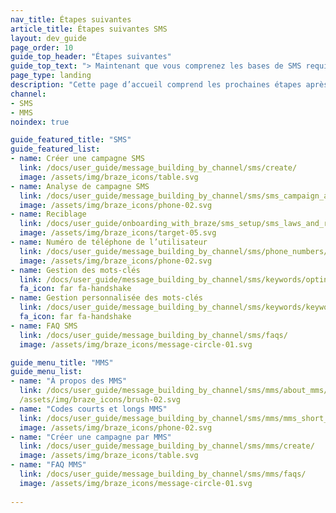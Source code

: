 ```yaml
---
nav_title: Étapes suivantes
article_title: Étapes suivantes SMS
layout: dev_guide
page_order: 10
guide_top_header: "Étapes suivantes"
guide_top_text: "> Maintenant que vous comprenez les bases de SMS requises pour l’onboarding, préparez-vous à consulter notre <a href='/docs/user_guide/message_building_by_channel/sms/'>section dédiée aux SMS</a> pour plus de sujets, comme la création d’une campagne SMS, la compréhension des analytiques de campagne et le traitement des mots-clés SMS."
page_type: landing
description: "Cette page d’accueil comprend les prochaines étapes après avoir terminé votre configuration initiale SMS."
channel: 
- SMS
- MMS
noindex: true

guide_featured_title: "SMS"
guide_featured_list:
- name: Créer une campagne SMS
  link: /docs/user_guide/message_building_by_channel/sms/create/
  image: /assets/img/braze_icons/table.svg
- name: Analyse de campagne SMS
  link: /docs/user_guide/message_building_by_channel/sms/sms_campaign_analytics/
  image: /assets/img/braze_icons/phone-02.svg
- name: Reciblage
  link: /docs/user_guide/onboarding_with_braze/sms_setup/sms_laws_and_regulations/
  image: /assets/img/braze_icons/target-05.svg
- name: Numéro de téléphone de l’utilisateur
  link: /docs/user_guide/message_building_by_channel/sms/phone_numbers/user_phone_numbers/
  image: /assets/img/braze_icons/phone-02.svg
- name: Gestion des mots-clés
  link: /docs/user_guide/message_building_by_channel/sms/keywords/optin_optout/#managing-keywords-and-auto-responses
  fa_icon: far fa-handshake
- name: Gestion personnalisée des mots-clés
  link: /docs/user_guide/message_building_by_channel/sms/keywords/keyword_handling/
  fa_icon: far fa-handshake
- name: FAQ SMS
  link: /docs/user_guide/message_building_by_channel/sms/faqs/
  image: /assets/img/braze_icons/message-circle-01.svg

guide_menu_title: "MMS"
guide_menu_list:
- name: "À propos des MMS"
  link: /docs/user_guide/message_building_by_channel/sms/mms/about_mms/
  /assets/img/braze_icons/brush-02.svg
- name: "Codes courts et longs MMS"
  link: /docs/user_guide/message_building_by_channel/sms/mms/mms_short_long_codes/
  image: /assets/img/braze_icons/phone-02.svg
- name: "Créer une campagne par MMS"
  link: /docs/user_guide/message_building_by_channel/sms/mms/create/
  image: /assets/img/braze_icons/table.svg
- name: "FAQ MMS"
  link: /docs/user_guide/message_building_by_channel/sms/mms/faqs/
  image: /assets/img/braze_icons/message-circle-01.svg
  
---
```




